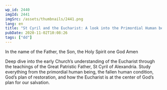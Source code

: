 ```yaml
---
wp_id: 2440
imgId: 2441
imgSrc: /assets/thumbnails/2441.png
lang: en
title: "St Cyril and the Eucharist: A look into the Primordial Human being! by Father Anthony Mourad"
pubDate: 2020-11-02T10:08:26
tags: ["dd"]
---
```

<!-- page: 6 -->

<p>In the name of the Father, the Son, the Holy Spirit one God Amen</p>
<p>Deep dive into the early Church’s understanding of the Eucharist through the teachings of the Great Patristic Father, St Cyril of Alexandria. Study everything from the primordial human being, the fallen human condition, God’s plan of restoration, and how the Eucharist is at the center of God’s plan for our salvation.</p>
